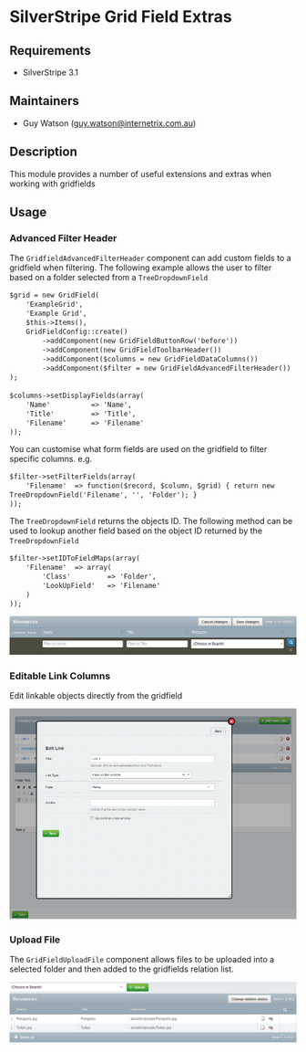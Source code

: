 # SilverStripe Grid Field Extras

## Requirements

* SilverStripe 3.1

## Maintainers

* Guy Watson (guy.watson@internetrix.com.au)

## Description

This module provides a number of useful extensions and extras when working with gridfields

## Usage

### Advanced Filter Header

The `GridfieldAdvancedFilterHeader` component can add custom fields to a gridfield when filtering. The following example allows the user to filter based on a folder selected from a `TreeDropdownField`


	$grid = new GridField(
		'ExampleGrid',
		'Example Grid',
		$this->Items(),
		GridFieldConfig::create()
			->addComponent(new GridFieldButtonRow('before'))
			->addComponent(new GridFieldToolbarHeader())
			->addComponent($columns = new GridFieldDataColumns())
			->addComponent($filter = new GridFieldAdvancedFilterHeader())
	);

	$columns->setDisplayFields(array(
		'Name' 			=> 'Name',
		'Title'			=> 'Title',
		'Filename'		=> 'Filename'
	));


You can customise what form fields are used on the gridfield to filter specific columns. e.g. 


	$filter->setFilterFields(array(
		'Filename'  => function($record, $column, $grid) { return new TreeDropdownField('Filename', '', 'Folder'); }
	));


The `TreeDropdownField` returns the objects ID. The following method can be used to lookup another field based on the object ID returned by the `TreeDropdownField`


	$filter->setIDToFieldMaps(array(
		'Filename'  => array(
			'Class'			=> 'Folder',
			'LookUpField'	=> 'Filename'
		)
	));
	
![Advanced Filter Header](docs/en/_images/gridfieldadvancedfilterheader.png)

### Editable Link Columns

Edit linkable objects directly from the gridfield

![Editable Link Columns](docs/en/_images/gridfieldeditablelinkcolumns.png)

### Upload File

The `GridFieldUploadFile` component allows files to be uploaded into a selected folder and then added to the gridfields relation list.

![Upload File](docs/en/_images/gridfielduploadfile.png)
